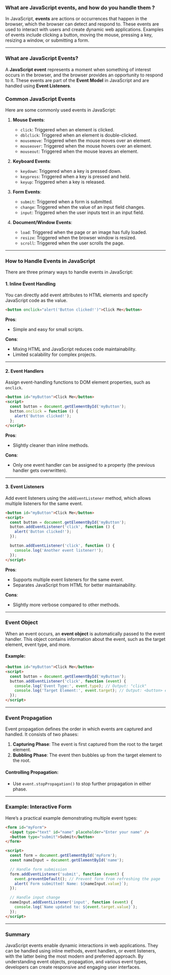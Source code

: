 ### **What are JavaScript events, and how do you handle them ?**

In JavaScript, **events** are actions or occurrences that happen in the browser, which the browser can detect and respond to. These events are used to interact with users and create dynamic web applications. Examples of events include clicking a button, moving the mouse, pressing a key, resizing a window, or submitting a form.

---

### What are JavaScript Events?

A **JavaScript event** represents a moment when something of interest occurs in the browser, and the browser provides an opportunity to respond to it. These events are part of the **Event Model** in JavaScript and are handled using **Event Listeners**.

### Common JavaScript Events

Here are some commonly used events in JavaScript:

1. **Mouse Events**:
   - `click`: Triggered when an element is clicked.
   - `dblclick`: Triggered when an element is double-clicked.
   - `mousemove`: Triggered when the mouse moves over an element.
   - `mouseover`: Triggered when the mouse hovers over an element.
   - `mouseout`: Triggered when the mouse leaves an element.

2. **Keyboard Events**:
   - `keydown`: Triggered when a key is pressed down.
   - `keypress`: Triggered when a key is pressed and held.
   - `keyup`: Triggered when a key is released.

3. **Form Events**:
   - `submit`: Triggered when a form is submitted.
   - `change`: Triggered when the value of an input field changes.
   - `input`: Triggered when the user inputs text in an input field.

4. **Document/Window Events**:
   - `load`: Triggered when the page or an image has fully loaded.
   - `resize`: Triggered when the browser window is resized.
   - `scroll`: Triggered when the user scrolls the page.

---

### How to Handle Events in JavaScript

There are three primary ways to handle events in JavaScript:

#### 1. **Inline Event Handling**
   You can directly add event attributes to HTML elements and specify JavaScript code as the value.

   ```html
   <button onclick="alert('Button clicked!')">Click Me</button>
   ```

   **Pros**:
   - Simple and easy for small scripts.

   **Cons**:
   - Mixing HTML and JavaScript reduces code maintainability.
   - Limited scalability for complex projects.

---

#### 2. **Event Handlers**
   Assign event-handling functions to DOM element properties, such as `onclick`.

   ```html
   <button id="myButton">Click Me</button>
   <script>
     const button = document.getElementById('myButton');
     button.onclick = function () {
       alert('Button clicked!');
     };
   </script>
   ```

   **Pros**:
   - Slightly cleaner than inline methods.

   **Cons**:
   - Only one event handler can be assigned to a property (the previous handler gets overwritten).

---

#### 3. **Event Listeners**
   Add event listeners using the `addEventListener` method, which allows multiple listeners for the same event.

   ```html
   <button id="myButton">Click Me</button>
   <script>
     const button = document.getElementById('myButton');
     button.addEventListener('click', function () {
       alert('Button clicked!');
     });

     button.addEventListener('click', function () {
       console.log('Another event listener!');
     });
   </script>
   ```

   **Pros**:
   - Supports multiple event listeners for the same event.
   - Separates JavaScript from HTML for better maintainability.

   **Cons**:
   - Slightly more verbose compared to other methods.

---

### Event Object

When an event occurs, an **event object** is automatically passed to the event handler. This object contains information about the event, such as the target element, event type, and more.

#### Example:
```html
<button id="myButton">Click Me</button>
<script>
  const button = document.getElementById('myButton');
  button.addEventListener('click', function (event) {
    console.log('Event Type:', event.type); // Output: "click"
    console.log('Target Element:', event.target); // Output: <button> element
  });
</script>
```

---

### Event Propagation

Event propagation defines the order in which events are captured and handled. It consists of two phases:

1. **Capturing Phase**: The event is first captured from the root to the target element.
2. **Bubbling Phase**: The event then bubbles up from the target element to the root.

#### Controlling Propagation:
- Use `event.stopPropagation()` to stop further propagation in either phase.

---

### Example: Interactive Form

Here’s a practical example demonstrating multiple event types:

```html
<form id="myForm">
  <input type="text" id="name" placeholder="Enter your name" />
  <button type="submit">Submit</button>
</form>

<script>
  const form = document.getElementById('myForm');
  const nameInput = document.getElementById('name');

  // Handle form submission
  form.addEventListener('submit', function (event) {
    event.preventDefault(); // Prevent form from refreshing the page
    alert(`Form submitted! Name: ${nameInput.value}`);
  });

  // Handle input change
  nameInput.addEventListener('input', function (event) {
    console.log(`Name updated to: ${event.target.value}`);
  });
</script>
```

---

### Summary

JavaScript events enable dynamic interactions in web applications. They can be handled using inline methods, event handlers, or event listeners, with the latter being the most modern and preferred approach. By understanding event objects, propagation, and various event types, developers can create responsive and engaging user interfaces.